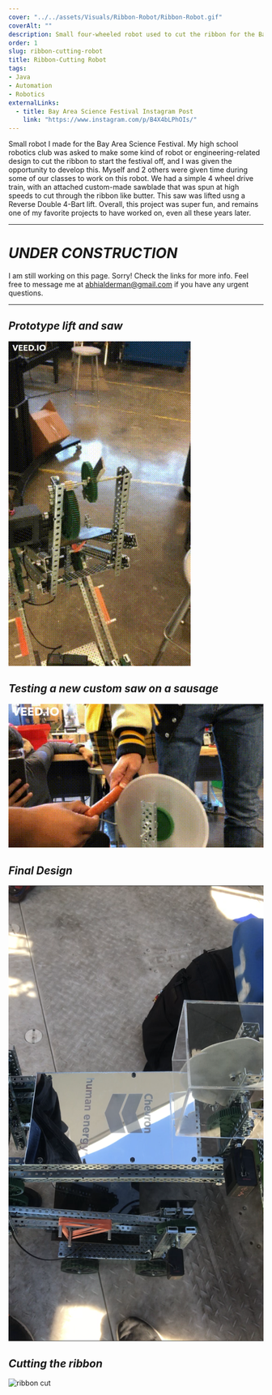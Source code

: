 ```yaml
---
cover: "../../assets/Visuals/Ribbon-Robot/Ribbon-Robot.gif"
coverAlt: ""
description: Small four-wheeled robot used to cut the ribbon for the Bay Area Science Festival in 2019.
order: 1
slug: ribbon-cutting-robot
title: Ribbon-Cutting Robot
tags:
- Java
- Automation
- Robotics
externalLinks:
  - title: Bay Area Science Festival Instagram Post
    link: "https://www.instagram.com/p/B4X4bLPhOIs/"
---
```

Small robot I made for the Bay Area Science Festival. My high school robotics club was asked to make some kind of robot or engineering-related design to cut the ribbon to start the festival off, and I was given the opportunity to develop this. Myself and 2 others were given time during some of our classes to work on this robot. We had a simple 4 wheel drive train, with an attached custom-made sawblade that was spun at high speeds to cut through the ribbon like butter. This saw was lifted usng a Reverse Double 4-Bart lift. Overall, this project was super fun, and remains one of my favorite projects to have worked on, even all these years later.
***
# **_UNDER CONSTRUCTION_**
I am still working on this page. Sorry! Check the links for more info. Feel free to message me at abhialderman@gmail.com if you have any urgent questions.
***
## **_Prototype lift and saw_**
![prototype lift and saw](../../assets/Visuals/Ribbon-Robot/dr4b.gif)

## **_Testing a new custom saw on a sausage_**
![sausage saw](../../assets/Visuals/Ribbon-Robot/sausage.gif)

## **_Final Design_**
![cutter plate](../../assets/Visuals/Ribbon-Robot/cutter.png)

## **_Cutting the ribbon_**
![ribbon cut](../../assets/Visuals/Ribbon-Robot/Ribbon-Robot.gif)
